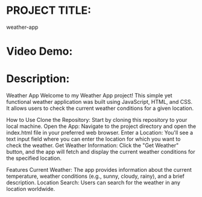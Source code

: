 # PROJECT TITLE: 
weather-app

# Video Demo:  
<URL HERE>

# Description:

Weather App
Welcome to my Weather App project! This simple yet functional weather application was built using JavaScript, HTML, and CSS. It allows users to check the current weather conditions for a given location.

How to Use
Clone the Repository: Start by cloning this repository to your local machine.
Open the App: Navigate to the project directory and open the index.html file in your preferred web browser.
Enter a Location: You'll see a text input field where you can enter the location for which you want to check the weather.
Get Weather Information: Click the "Get Weather" button, and the app will fetch and display the current weather conditions for the specified location.

Features
Current Weather: The app provides information about the current temperature, weather conditions (e.g., sunny, cloudy, rainy), and a brief description.
Location Search: Users can search for the weather in any location worldwide.
